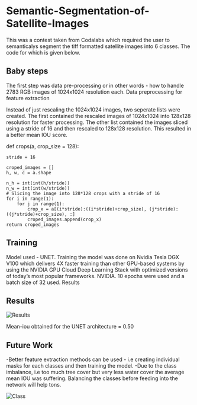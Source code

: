 # Semantic-Segmentation-of-Satellite-Images
This was a contest taken from Codalabs which required the user to semanticalys segment the tiff formatted satellite images into 6 classes. The code for which is given below.

## Baby steps

The first step was data pre-processing or in other words - how to handle 2783 RGB images of 1024x1024 resolution each.
Data preprocessing for feature extraction

Instead of just rescaling the 1024x1024 images, two seperate lists were created. The first contained the rescaled images of 1024x1024 into 128x128 resolution for faster processing. The other list contained the images sliced using a stride of 16 and then rescaled to 128x128 resolution. This resulted in a better mean IOU score.

def crops(a, crop_size = 128):

    stride = 16

    croped_images = []
    h, w, c = a.shape

    n_h = int(int(h/stride))
    n_w = int(int(w/stride))
    # Slicing the image into 128*128 crops with a stride of 16
    for i in range(1):
        for j in range(1):
            crop_x = a[(i*stride):((i*stride)+crop_size), (j*stride):((j*stride)+crop_size), :]
            croped_images.append(crop_x)
    return croped_images

## Training

Model used - UNET.
Training the model was done on Nvidia Tesla DGX V100 which delivers 4X faster training than other GPU-based systems by using the NVIDIA GPU Cloud Deep Learning Stack with optimized versions of today’s most popular frameworks. NVIDIA. 10 epochs were used and a batch size of 32 used.
Results

## Results

![Results](https://github.com/rijul10/Semantic-Segmentation-of-Satellite-Images/blob/master/Capture.PNG)

Mean-iou obtained for the UNET architecture = 0.50

## Future Work

-Better feature extraction methods can be used - i.e creating individual masks for each classes and then training the model.
-Due to the class imbalance, i.e too much tree cover but very less water cover the average mean IOU was suffering. Balancing the classes before feeding into the network will help tons.

![Class](https://github.com/rijul10/Semantic-Segmentation-of-Satellite-Images/blob/master/Capture1.PNG)
